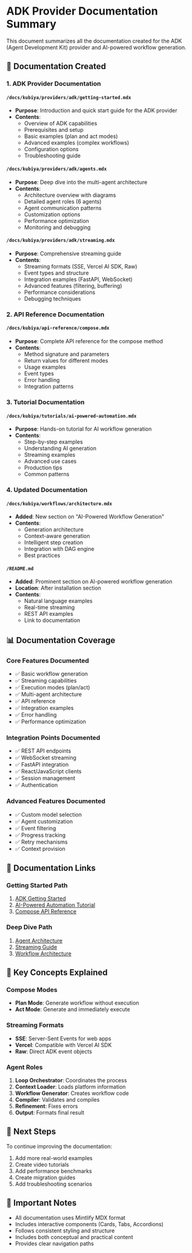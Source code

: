 # ADK Provider Documentation Summary

This document summarizes all the documentation created for the ADK (Agent Development Kit) provider and AI-powered workflow generation.

## 📁 Documentation Created

### 1. ADK Provider Documentation

#### `/docs/kubiya/providers/adk/getting-started.mdx`
- **Purpose**: Introduction and quick start guide for the ADK provider
- **Contents**:
  - Overview of ADK capabilities
  - Prerequisites and setup
  - Basic examples (plan and act modes)
  - Advanced examples (complex workflows)
  - Configuration options
  - Troubleshooting guide

#### `/docs/kubiya/providers/adk/agents.mdx`
- **Purpose**: Deep dive into the multi-agent architecture
- **Contents**:
  - Architecture overview with diagrams
  - Detailed agent roles (6 agents)
  - Agent communication patterns
  - Customization options
  - Performance optimization
  - Monitoring and debugging

#### `/docs/kubiya/providers/adk/streaming.mdx`
- **Purpose**: Comprehensive streaming guide
- **Contents**:
  - Streaming formats (SSE, Vercel AI SDK, Raw)
  - Event types and structure
  - Integration examples (FastAPI, WebSocket)
  - Advanced features (filtering, buffering)
  - Performance considerations
  - Debugging techniques

### 2. API Reference Documentation

#### `/docs/kubiya/api-reference/compose.mdx`
- **Purpose**: Complete API reference for the compose method
- **Contents**:
  - Method signature and parameters
  - Return values for different modes
  - Usage examples
  - Event types
  - Error handling
  - Integration patterns

### 3. Tutorial Documentation

#### `/docs/kubiya/tutorials/ai-powered-automation.mdx`
- **Purpose**: Hands-on tutorial for AI workflow generation
- **Contents**:
  - Step-by-step examples
  - Understanding AI generation
  - Streaming examples
  - Advanced use cases
  - Production tips
  - Common patterns

### 4. Updated Documentation

#### `/docs/kubiya/workflows/architecture.mdx`
- **Added**: New section on "AI-Powered Workflow Generation"
- **Contents**:
  - Generation architecture
  - Context-aware generation
  - Intelligent step creation
  - Integration with DAG engine
  - Best practices

#### `/README.md`
- **Added**: Prominent section on AI-powered workflow generation
- **Location**: After installation section
- **Contents**:
  - Natural language examples
  - Real-time streaming
  - REST API examples
  - Link to documentation

## 📊 Documentation Coverage

### Core Features Documented
- ✅ Basic workflow generation
- ✅ Streaming capabilities
- ✅ Execution modes (plan/act)
- ✅ Multi-agent architecture
- ✅ API reference
- ✅ Integration examples
- ✅ Error handling
- ✅ Performance optimization

### Integration Points Documented
- ✅ REST API endpoints
- ✅ WebSocket streaming
- ✅ FastAPI integration
- ✅ React/JavaScript clients
- ✅ Session management
- ✅ Authentication

### Advanced Features Documented
- ✅ Custom model selection
- ✅ Agent customization
- ✅ Event filtering
- ✅ Progress tracking
- ✅ Retry mechanisms
- ✅ Context provision

## 🔗 Documentation Links

### Getting Started Path
1. [ADK Getting Started](./getting-started.mdx)
2. [AI-Powered Automation Tutorial](/tutorials/ai-powered-automation.mdx)
3. [Compose API Reference](/api-reference/compose.mdx)

### Deep Dive Path
1. [Agent Architecture](./agents.mdx)
2. [Streaming Guide](./streaming.mdx)
3. [Workflow Architecture](/workflows/architecture.mdx#ai-powered-workflow-generation)

## 📝 Key Concepts Explained

### Compose Modes
- **Plan Mode**: Generate workflow without execution
- **Act Mode**: Generate and immediately execute

### Streaming Formats
- **SSE**: Server-Sent Events for web apps
- **Vercel**: Compatible with Vercel AI SDK
- **Raw**: Direct ADK event objects

### Agent Roles
1. **Loop Orchestrator**: Coordinates the process
2. **Context Loader**: Loads platform information
3. **Workflow Generator**: Creates workflow code
4. **Compiler**: Validates and compiles
5. **Refinement**: Fixes errors
6. **Output**: Formats final result

## 🚀 Next Steps

To continue improving the documentation:

1. Add more real-world examples
2. Create video tutorials
3. Add performance benchmarks
4. Create migration guides
5. Add troubleshooting scenarios

## 📌 Important Notes

- All documentation uses Mintlify MDX format
- Includes interactive components (Cards, Tabs, Accordions)
- Follows consistent styling and structure
- Includes both conceptual and practical content
- Provides clear navigation paths 